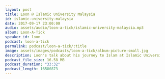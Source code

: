 ```yaml
---
layout: post
title: Loon @ Islamic University Malaysia
id: islamic-university-malaysia
date: 2017-09-17 23:00:00
audio: assets/audio/loon-a-tick/islamic-university-malaysia.mp3
album: Loon-A-Tick
speaker_id: loon
podcast: loon-a-tick
permalink: podcast/loon-a-tick/:title
image: assets/images/podcasts/loon-a-tick/album-picture-small.jpg
description: Loon's talk about his journey to Islam at Islamic University Malaysia.
podcast_file_size: 16.58 MB
podcast_duration: "33:32"
podcast_length: 16580873
---
```

